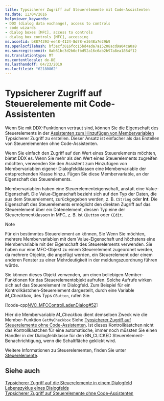 ```yaml
---
title: Typsicherer Zugriff auf Steuerelemente mit Code-Assistenten
ms.date: 11/04/2016
helpviewer_keywords:
- DDX (dialog data exchange), access to controls
- code wizards
- dialog boxes [MFC], access to controls
- dialog box controls [MFC], accessing
ms.assetid: b8874393-ee48-4124-8d78-e3648a7e29b9
ms.openlocfilehash: bf3ecf3016fcc15bd4ada7a15208acd9a04ca0a8
ms.sourcegitcommit: 0ab61bc3d2b6cfbd52a16c6ab2b97a8ea1864f12
ms.translationtype: MT
ms.contentlocale: de-DE
ms.lasthandoff: 04/23/2019
ms.locfileid: "62180862"
---
```

# <a name="type-safe-access-to-controls-with-code-wizards"></a>Typsicherer Zugriff auf Steuerelemente mit Code-Assistenten

Wenn Sie mit DDX-Funktionen vertraut sind, können Sie die Eigenschaft des Steuerelements in der [Assistenten zum Hinzufügen von Membervariablen](../ide/add-member-variable-wizard.md) Typsicherer Zugriff zu erstellen. Dieser Ansatz ist einfacher als das Erstellen von Steuerelementen ohne Code-Assistenten.

Wenn Sie einfach den Zugriff auf den Wert eines Steuerelements möchten, bietet DDX es. Wenn Sie mehr als den Wert eines Steuerelements zugreifen möchten, verwenden Sie den Assistent zum Hinzufügen von Membervariablen eigener Dialogfeldklassen eine Membervariable der entsprechenden Klasse hinzu. Fügen Sie diese Membervariable, an der Eigenschaft des Steuerelements.

Membervariablen haben eine Steuerelementeigenschaft, anstatt eine Value-Eigenschaft. Die Value-Eigenschaft bezieht sich auf den Typ der Daten, die aus dem Steuerelement, zurückgegeben werden, z. B. `CString` oder **Int**. Die Eigenschaft des Steuerelements ermöglicht den direkten Zugriff auf das Steuerelement über ein Datenelement, dessen Typ eine der Steuerelementklassen in MFC, z. B. ist `CButton` oder `CEdit`.

> [!NOTE]
>  Für ein bestimmtes Steuerelement an können, Sie Wenn Sie möchten, mehrere Membervariablen mit dem Value-Eigenschaft und höchstens eine Membervariable mit der Eigenschaft des Steuerelements verwenden. Sie haben nur eine MFC-Objekt zu einem Steuerelement zugeordnet werden, da mehrere Objekte, die angefügt werden, ein Steuerelement oder einem anderen Fenster zu einer Mehrdeutigkeit in der meldungszuordnung führen würde.

Sie können dieses Objekt verwenden, um einen beliebigen Member-Funktionen für das Steuerelementobjekt aufrufen. Solche Aufrufe wirken sich auf das Steuerelement im Dialogfeld. Zum Beispiel für ein Kontrollkästchen-Steuerelement dargestellt, durch eine Variable *M_Checkbox*, des Typs `CButton`, rufen Sie:

[!code-cpp[NVC_MFCControlLadenDialog#52](../mfc/codesnippet/cpp/type-safe-access-to-controls-with-code-wizards_1.cpp)]

Hier die Membervariable *M_Checkbox* dient demselben Zweck wie die Member-Funktion `GetMyCheckbox` Siehe [Typsicherer Zugriff auf Steuerelemente ohne Code-Assistenten](../mfc/type-safe-access-to-controls-without-code-wizards.md). Ist dieses Kontrollkästchen nicht das Kontrollkästchen für eine automatische, immer noch müssten Sie einen Handler in der Dialogfeldklasse für den BN_CLICKED Steuerelement-Benachrichtigung, wenn die Schaltfläche geklickt wird.

Weitere Informationen zu Steuerelementen, finden Sie unter [Steuerelemente](../mfc/controls-mfc.md).

## <a name="see-also"></a>Siehe auch

[Typsicherer Zugriff auf die Steuerelemente in einem Dialogfeld](../mfc/type-safe-access-to-controls-in-a-dialog-box.md)<br/>
[Lebenszyklus eines Dialogfelds](../mfc/life-cycle-of-a-dialog-box.md)<br/>
[Typsicherer Zugriff auf Steuerelemente ohne Code-Assistenten](../mfc/type-safe-access-to-controls-without-code-wizards.md)
